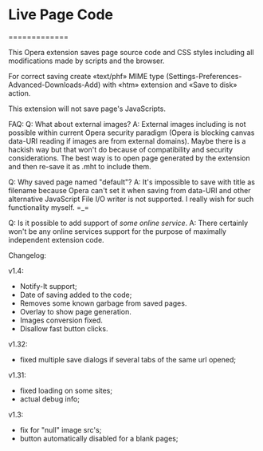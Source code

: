 # Live Page Code
=============

This Opera extension saves page source code and CSS styles including all modifications made by scripts and the browser.

For correct saving create «text/phf» MIME type (Settings-Preferences-Advanced-Downloads-Add) with «htm» extension and «Save to disk» action.

This extension will not save page's JavaScripts.  

FAQ:
Q: What about external images?
A: External images including is not possible within current Opera security paradigm (Opera is blocking canvas data-URI reading if images are from external domains). Maybe there is a hackish way but that won't do because of compatibility and security considerations. The best way is to open page generated by the extension and then re-save it as .mht to include them.

Q: Why saved page named "default"? 
A: It's impossible to save with title as filename because Opera can't set it when saving from data-URI and other alternative JavaScript File I/O writer is not supported. I really wish for such functionality myself. =_=

Q: Is it possible to add support of _some online service_.
A: There certainly won't be any online services support for the purpose of maximally independent extension code.

Changelog:  

v1.4:  

* Notify-It support;  
* Date of saving added to the code;  
* Removes some known garbage from saved pages.
* Overlay to show page generation.
* Images conversion fixed.
* Disallow fast button clicks.

v1.32:  

* fixed multiple save dialogs if several tabs of the same url opened;  

v1.31:  

* fixed loading on some sites;  
* actual debug info;  

v1.3:  
* fix for "null" image src's;  
* button automatically disabled for a blank pages;  
